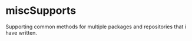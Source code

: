 # miscSupports
Supporting common methods for multiple packages and repositories that i have written. 
